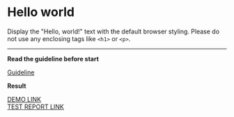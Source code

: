 # Hello world

Display the "Hello, world!" text with the default browser styling. Please do not
use any enclosing tags like `<h1>` or `<p>`.
___

**Read the guideline before start**

[Guideline](https://mate-academy.github.io/layout_task-guideline/)

**Result**

[DEMO LINK](https://kostya-flern.github.io/layout_hello-world/) <br>
[TEST REPORT LINK](https://kostya-flern.github.io/layout_hello-world/report/html_report/)
